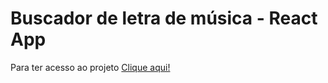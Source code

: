 # Buscador de letra de música - React App

Para ter acesso ao projeto [Clique aqui!](https://buscador-de-letra-de-musica.netlify.app/)

